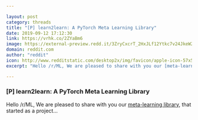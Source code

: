 ```yaml
---

layout: post
category: threads
title: "[P] learn2learn: A PyTorch Meta Learning Library"
date: 2019-09-12 17:12:30
link: https://vrhk.co/2ZYaBm6
image: https://external-preview.redd.it/3ZryCxcrT_2HxJLf12Ytkc7v24JkeW25tjh1gxbdBR4.jpg?width=1200&height=628.272251309&auto=webp&s=75fcec2316bebc6347d230e9051bfae67f045b6e
domain: reddit.com
author: "reddit"
icon: http://www.redditstatic.com/desktop2x/img/favicon/apple-icon-57x57.png
excerpt: "Hello /r/ML, We are pleased to share with you our [meta-learning library](<https://github.com/learnables/learn2learn>), that started as a project..."

---
```


### [P] learn2learn: A PyTorch Meta Learning Library

Hello /r/ML, We are pleased to share with you our [meta-learning library](<https://github.com/learnables/learn2learn>), that started as a project...